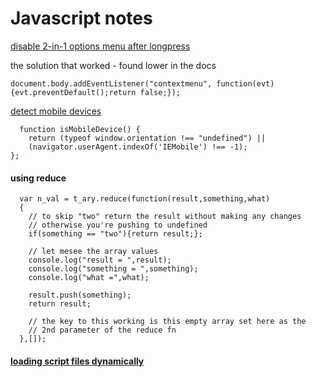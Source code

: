 # Javascript notes

[disable 2-in-1 options menu after longpress](https://stackoverflow.com/questions/381795/how-to-disable-right-click-context-menu-in-javascript)

the solution that worked - found lower in the docs
```
document.body.addEventListener("contextmenu", function(evt){evt.preventDefault();return false;});
```

[detect mobile devices](https://coderwall.com/p/i817wa/one-line-function-to-detect-mobile-devices-with-javascript)
```
  function isMobileDevice() {
    return (typeof window.orientation !== "undefined") ||
    (navigator.userAgent.indexOf('IEMobile') !== -1);
};
```

#### using reduce
```
  var n_val = t_ary.reduce(function(result,something,what)
  {
    // to skip "two" return the result without making any changes
    // otherwise you're pushing to undefined
    if(something == "two"){return result;};

    // let mesee the array values
    console.log("result = ",result);
    console.log("something = ",something);
    console.log("what =",what);

    result.push(something);
    return result;

    // the key to this working is this empty array set here as the
    // 2nd parameter of the reduce fn
  },[]);

```

#### [loading script files dynamically](https://www.kirupa.com/html5/loading_script_files_dynamically.htm)   
